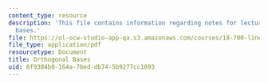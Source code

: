 ```yaml
---
content_type: resource
description: 'This file contains information regarding notes for lecture 15: orthogonal
  bases.'
file: https://ol-ocw-studio-app-qa.s3.amazonaws.com/courses/18-700-linear-algebra-fall-2013/6f9384b0164a7beddb745b9277cc1093_MIT18_700F13_orthgnl_base.pdf
file_type: application/pdf
resourcetype: Document
title: Orthogonal Bases
uid: 6f9384b0-164a-7bed-db74-5b9277cc1093
---
```


